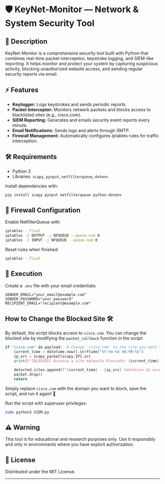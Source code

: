 # 🛡️ KeyNet-Monitor — Network & System Security Tool

## 📘 Description
KeyNet-Monitor is a comprehensive security tool built with Python that combines real-time packet interception, keystroke logging, and SIEM-like reporting. It helps monitor and protect your system by capturing suspicious activity, blocking unauthorized website access, and sending regular security reports via email.

## ⚡ Features
- **Keylogger:** Logs keystrokes and sends periodic reports.
- **Packet Interceptor:** Monitors network packets and blocks access to blacklisted sites (e.g., cisco.com).
- **SIEM Reporting:** Generates and emails security event reports every minute.
- **Email Notifications:** Sends logs and alerts through SMTP.
- **Firewall Management:** Automatically configures iptables rules for traffic interception.

## 🛠️ Requirements
- Python 3
- Libraries: `scapy`, `pynput`, `netfilterqueue`, `dotenv`

Install dependencies with:
```bash
pip install scapy pynput netfilterqueue python-dotenv
```

## 🔧 Firewall Configuration
Enable NetfilterQueue with:
```bash
iptables --flush
iptables -I OUTPUT -j NFQUEUE --queue-num 0
iptables -I INPUT -j NFQUEUE --queue-num 0
```

Reset rules when finished:
```bash
iptables --flush
```

## 🚀 Execution
Create a `.env` file with your email credentials:
```
SENDER_EMAIL="your_email@example.com"
SENDER_PASSWORD="your_password"
RECIPIENT_EMAIL="recipient@example.com"
```

## How to Change the Blocked Site 🛠️
By default, the script blocks access to `cisco.com`. You can change the blocked site by modifying the `packet_callback` function in the script:

```python
if "cisco.com" in payload:  # Change 'cisco.com' to the site you want to block
    current_time = datetime.now().strftime("%Y-%m-%d %H:%M:%S")
    ip_src = scapy_packet[scapy.IP].src
    print(f"[BLOCKED] Accesso a sito malevolo bloccato! {current_time} - IP: {ip_src}")

    detected_sites.append(f"{current_time} - {ip_src} tentativo di accesso a cisco.com")
    packet.drop()
    return
```

Simply replace `cisco.com` with the domain you want to block, save the script, and run it again! 🔧

Run the script with superuser privileges:
```bash
sudo python3 SIEM.py
```

## ⚠️ Warning
This tool is for educational and research purposes only. Use it responsibly and only in environments where you have explicit authorization.

## 📄 License
Distributed under the MIT License.

---

